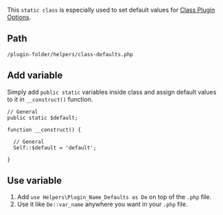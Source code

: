
This `static class` is especially used to set default values for [Class Plugin Options](/class-plugin-options/).

## Path

    /plugin-folder/helpers/class-defaults.php

## Add variable

Simply add `public static` variables inside class and assign default values to it in `__construct()` function.

    // General
    public static $default;

    function __construct() {

      // General
      Self::$default = 'default';

    }

## Use variable

1. Add `use Helpers\Plugin_Name_Defaults as De` on top of the `.php` file.
2. Use it like `De::var_name` anywhere you want in your `.php` file.

<br>
